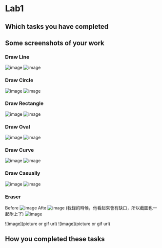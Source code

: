 # Lab1

## Which tasks you have completed


## Some screenshots of your work

### Draw Line
![image](https://github.com/CL075/113-1-ComputerGraphics/blob/Lab1/images/Line.png)
![image](https://github.com/CL075/113-1-ComputerGraphics/blob/Lab1/images/DrawLine.gif)
### Draw Circle
![image](https://github.com/CL075/113-1-ComputerGraphics/blob/Lab1/images/circle.png)
![image](https://github.com/CL075/113-1-ComputerGraphics/blob/Lab1/images/DrawCircle.gif)
### Draw Rectangle
![image](https://github.com/CL075/113-1-ComputerGraphics/blob/Lab1/images/rec.png)
![image](https://github.com/CL075/113-1-ComputerGraphics/blob/Lab1/images/DrawRec.gif)
### Draw Oval
![image](https://github.com/CL075/113-1-ComputerGraphics/blob/Lab1/images/oval.png)
![image](https://github.com/CL075/113-1-ComputerGraphics/blob/Lab1/images/DrawOval.gif)
### Draw Curve
![image](https://github.com/CL075/113-1-ComputerGraphics/blob/Lab1/images/curve.png)
![image](https://github.com/CL075/113-1-ComputerGraphics/blob/Lab1/images/DrawCurve.gif)
### Draw Casually
![image](https://github.com/CL075/113-1-ComputerGraphics/blob/Lab1/images/casually.png)
![image](https://github.com/CL075/113-1-ComputerGraphics/blob/Lab1/images/DrawCasually.gif)
### Eraser
Before
![image](https://github.com/CL075/113-1-ComputerGraphics/blob/Lab1/images/before.png)
Afte
![image](https://github.com/CL075/113-1-ComputerGraphics/blob/Lab1/images/after.png)
(我錄的時候，他看起來會有缺口，所以截圖也一起附上了)
![image](https://github.com/CL075/113-1-ComputerGraphics/blob/Lab1/images/Eraser.gif)

![image](picture or gif url)
![image](picture or gif url)

## How you completed these tasks


